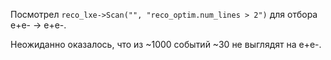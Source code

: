 

Посмотрел `reco_lxe->Scan("", "reco_optim.num_lines > 2")`  для отбора е+е- -> е+е-.

Неожиданно оказалось, что из ~1000 событий ~30 не выглядят на e+e-. 
